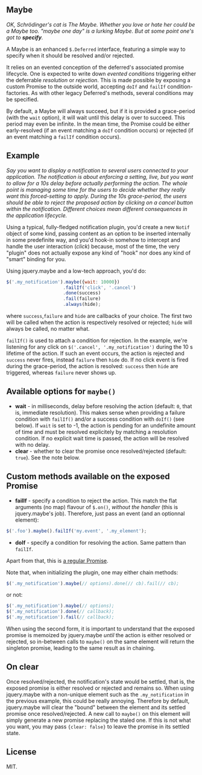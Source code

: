 ## Maybe

*OK, Schrödinger's cat is The Maybe. Whether you love or hate her could be a Maybe too. "maybe one day" is a lurking Maybe. But at some point one's got to **specify**.*

A Maybe is an enhanced `$.Deferred` interface, featuring a simple way to specify when it should be resolved and/or rejected.

It relies on an evented conception of the deferred's associated promise lifecycle. One is expected to write down *evented conditions* triggering either the deferrable *resolution* or *rejection*. This is made possible by exposing a custom Promise to the outside world, accepting `doIf` and `failIf` condition-factories. As with other legacy Deferred's methods, several conditions may be specified.

By default, a Maybe will always succeed, but if it is provided a grace-period (with the `wait` option), it will wait until this delay is over to succeed. This period may even be infinite. In the mean time, the Promise could be either early-resolved (if an event matching a `doIf` condition occurs) or rejected (if an event matching a `failIf` condition occurs).

## Example

*Say you want to display a notification to several users connected to your application. The notification is about enforcing a setting, live, but you want to allow for a 10s delay before actually performing the action. The whole point is managing some time for the users to decide whether they really want this forced-setting to apply. During the 10s grace-period, the users should be able to reject the proposed action by clicking on a cancel button within the notification. Different choices mean different consequences in the application lifecycle.*

Using a typical, fully-fledged notification plugin, you'd create a new `Notif` object of some kind, passing content as an option to be inserted internally in some predefinite way, and you'd hook-in somehow to intercept and handle the user interaction (*click*) because, most of the time, the very "plugin" does not actually expose any kind of "hook" nor does any kind of "smart" binding for you.

Using jquery.maybe and a low-tech approach, you'd do:

``` js
$('.my_notification').maybe({wait: 10000})
                     .failIf('click', '.cancel')
                     .done(success)
                     .fail(failure)
                     .always(hide);
```
     
where `success`,`failure` and `hide` are callbacks of your choice. The first two will be called when the action is respectively resolved or rejected; `hide` will always be called, no matter what.

`failIf()` is used to attach a condition for rejection. In the example, we're listening for any click on `$('.cancel', '.my_notification')` during the 10 s lifetime of the action. If such an event occurs, the action is rejected and `success` never fires, instead `failure` then `hide` do. If no click event is fired during the grace-period, the action is resolved: `success` then `hide` are triggered, whereas `failure` never shows up.

## Available options for `maybe()`

* **wait** - in milliseconds, delay before resolving the action (default: `0`, that is, immediate resolution). This makes sense when providing a failure condition with `failIf()` and/or a success condition with `doIf()` (see below). If `wait` is set to -1, the action is pending for an undefinite amount of time and must be resolved explicitely by matching a resolution condition. If no explicit wait time is passed, the action will be resolved with no delay.
* **clear** - whether to clear the promise once resolved/rejected (default: `true`). See the note below.

## Custom methods available on the exposed Promise

* **failIf** - specify a condition to reject the action. This match the flat arguments (no map) flavour of `$.on()`, *without the handler* (this is jquery.maybe's job). Therefore, just pass an event (and an optionnal element):

``` js
$('.foo').maybe().failIf('my.event', '.my_element');
```

* **doIf** - specify a condition for resolving the action. Same pattern than `failIf`.

Apart from that, this is [a regular Promise](http://api.jquery.com/category/deferred-object/).

Note that, when initializing the plugin, one may either chain methods:

``` js
$('.my_notification').maybe(// options).done(// cb).fail(// cb);
```

or not:

``` js
$('.my_notification').maybe(// options);
$('.my_notification').done(// callback);
$('.my_notification').fail(// callback);
```

When using the second form, it is important to understand that the exposed promise is memoized by jquery.maybe *until* the action is either resolved or rejected, so in-between calls to `maybe()` on the same element will return the singleton promise, leading to the same result as in chaining.

## On clear

Once resolved/rejected, the notification's state would be settled, that is, the exposed promise is either resolved or rejected and remains so. When using jquery.maybe with a non-unique element such as the `.my_notification` in the previous example, this could be really annoying. Therefore by default, jquery.maybe will clear the "bound" between the element and its settled promise once resolved/rejected. A new call to `maybe()` on this element will simply generate a new promise replacing the staled one. If this is not what you want, you may pass `{clear: false}` to leave the promise in its settled state.

## License

MIT.
